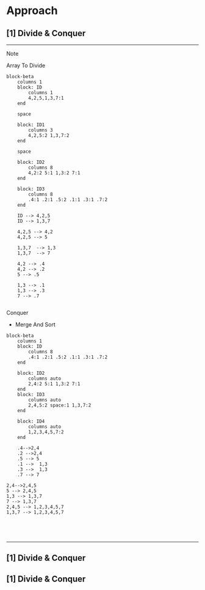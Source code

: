 # Approach

## [1] Divide & Conquer

---

> [!NOTE] 
> Array To Divide
>  

```mermaid
block-beta
    columns 1
    block: ID
        columns 1
        4,2,5,1,3,7:1
    end

    space

    block: ID1
        columns 3
        4,2,5:2 1,3,7:2
    end

    space

    block: ID2
        columns 8
        4,2:2 5:1 1,3:2 7:1
    end

    block: ID3
        columns 8
        .4:1 .2:1 .5:2 .1:1 .3:1 .7:2
    end

    ID --> 4,2,5
    ID --> 1,3,7
    
    4,2,5 --> 4,2
    4,2,5 --> 5
    
    1,3,7  --> 1,3
    1,3,7  --> 7
    
    4,2 --> .4
    4,2 --> .2
    5 --> .5
    
    1,3 --> .1
    1,3 --> .3
    7 --> .7


```
Conquer
- Merge And Sort

```mermaid
block-beta
    columns 1
    block: ID
        columns 8
        .4:1 .2:1 .5:2 .1:1 .3:1 .7:2
    end

    block: ID2
        columns auto
        2,4:2 5:1 1,3:2 7:1
    end
    block: ID3
        columns auto
        2,4,5:2 space:1 1,3,7:2
    end

    block: ID4
        columns auto
        1,2,3,4,5,7:2
    end

    .4-->2,4
    .2 -->2,4
    .5 --> 5
    .1 -->  1,3
    .3 -->  1,3
    .7 --> 7

2,4-->2,4,5
5 --> 2,4,5
1,3 --> 1,3,7
7 --> 1,3,7
2,4,5 --> 1,2,3,4,5,7
1,3,7 --> 1,2,3,4,5,7





```





---



## [1] Divide & Conquer
## [1] Divide & Conquer

